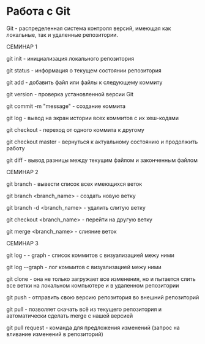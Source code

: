 # Работа с Git

Git - распределенная система контроля версий, имеющая как локальные, так и удаленные репозитории.

СЕМИНАР 1

git init - инициализация локального репозитория

git status - информация о текущем состоянии репозитория

git add - добавить файл или файлы к следующему коммиту

git version - проверка установленной версии Git

git commit -m "message" - создание коммита

git log - вывод на экран истории всех коммитов с их хеш-кодами

git checkout - переход от одного коммита к другому

git checkout master - вернуться к актуальному состоянию и продолжить работу

git diff - вывод разницы между текущим файлом и законченным файлом

СЕМИНАР 2

git branch - вывести список всех имеющихся веток

git branch <branch_name> - создать новую ветку
 
git branch -d <branch_name> - удалить слитую ветку

git checkout <branch_name> - перейти на другую ветку

git merge <branch_name> - слияние веток

СЕМИНАР 3

git log - - graph - список коммитов с визуализацией межу ними

git log --graph - лог коммитов с визуализацией межу ними

git clone - она не только загружает все изменения, но и пытается слить  все ветки на локальном компьютере и в удаленном репозитории

git push - отправить свою версию репозитория во внешний репозиторий

git pull - позволяет скачать всё из текущего репозитория и автоматически сделать merge с нашей версией

git pull request - команда для предложения изменений (запрос на вливание изменений в репозиторий)